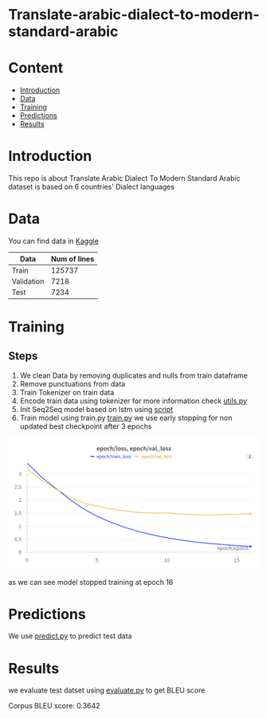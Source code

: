 # Translate-arabic-dialect-to-modern-standard-arabic

# Content
- [Introduction](#introduction)
- [Data](#data)
- [Training](#training)
- [Predictions](#predictions)
- [Results](#results)

# Introduction
This repo is about Translate Arabic Dialect To Modern Standard Arabic dataset is based on 6 countries' Dialect languages

# Data
You can find data in [Kaggle](https://www.kaggle.com/datasets/kilwazoldik/translate-arabic-dialect-to-modern-standard-arabic) 

| Data | Num of lines |
| ---- | ------------ |
| Train | 125737 |
| Validation | 7218 |
| Test | 7234 |

# Training
## Steps

1. We clean Data by removing duplicates and nulls from train dataframe
2. Remove punctuations from data
3. Train Tokenizer on train data
4. Encode train data using tokenizer for more information check [utils.py](scripts/utils.py)
5. Init Seq2Seq model based on lstm using [script](scripts/models.py)
6. Train model using train.py [train.py](scripts/train.py) we use early stopping for non updated best checkpoint after 3 epochs



![alt text](images/image.png)

as we can see model stopped training at epoch 16

# Predictions
We use [predict.py](scripts/predict.py) to predict test data

# Results
we evaluate test datset using [evaluate.py](scripts/evaluate.py) to get BLEU score

Corpus BLEU score: 0.3642
